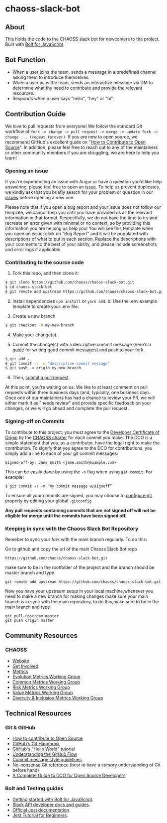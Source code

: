 # chaoss-slack-bot

## About

This holds the code to the CHAOSS slack bot for newcomers to the project.  Built with  [Bolt for JavaScript](https://slack.dev/bolt-js/concepts).

## Bot Function

- When a user joins the team, sends a message in a predefined channel asking them to introduce themselves.
- When a user joins the team, sends an interactive message via DM to determine what thy need to contribute and provide the relevant resources.
- Responds when a user says "hello", "hey" or "hi".


## Contribution Guide

We love to pull requests from everyone! We follow the standard Git workflow of `fork -> change -> pull request -> merge -> update fork -> change ... (repeat forever)`. If you are new to open source, we recommend GitHub's excellent guide on "[How to Contribute to Open Source](https://opensource.guide/how-to-contribute/)". In addition, please feel free to reach out to any of the maintainers or other community members if you are struggling; we are here to help you learn!

### Opening an issue
If you're experiencing an issue with Augur or have a question you'd like help answering, please feel free to open an [issue](https://github.com/chaoss/chaoss-slack-bot/issues). To help us prevent duplicates, we kindly ask that you briefly search for your problem or question in our [issues](https://github.com/chaoss/chaoss-slack-bot/issues) before opening a new one.

Please note that if you open a bug report and your issue does not follow our template, we cannot help you until you have provided us all the relevant information in that format. Respectfully, we do not have the time to try and recreate an error given with minimal or no context, so by providing this information you are helping us help you! You will see this template when you open an issue; click on "Bug Report" and it will be populated with descriptions of what to put in each section. Replace the descriptions with your comments to the best of your ability, and please include screenshots and error logs if applicable.

### Contributing to the source code
1. Fork this repo, and then clone it:
```bash
$ git clone https://github.com/chaoss/chaoss-slack-bot.git
$ cd chaoss-slack-bot
$ git remote add upstream https://github.com/chaoss/chaoss-slack-bot.git
```

2. Install dependencies `npm install` or `yarn add`.
   b. Use the .env.example template to create your .env file.

3. Create a new branch
```bash
$ git checkout -b my-new-branch
```
4. Make your change(s).

5. Commit the change(s) with a descriptive commit message (here's a [guide](https://www.freecodecamp.org/news/how-to-write-better-git-commit-messages/) for writing good commit messages) and push to your fork.
```bash
$ git add .
$ git commit -s -m "descriptive commit message"
$ git push -u origin my-new-branch
```
6. Then, [submit a pull request](https://github.com/chaoss/augur/compare).

At this point, you're waiting on us. We like to at least comment on pull requests
within three business days (and, typically, one business day). Once one of our maintainers has had a chance to review your PR, we will either mark it as "needs review" and provide specific feedback on your changes, or we will go ahead and complete the pull request.

### Signing-off on Commits
To contribute to this project, you must agree to the [Developer Certificate of Origin](https://developercertificate.org/) by the [CHAOSS charter](https://chaoss.community/about/charter/#user-content-8-intellectual-property-policy) for each commit you make. The DCO is a simple statement that you, as a contributor, have the legal right to make the contribution.
To signify that you agree to the DCO for contributions, you simply add a line to each of your
git commit messages:

  ```
  Signed-off-by: Jane Smith <jane.smith@example.com>
  ```
This can be easily done by using the `-s` flag when using `git commit`. For example:

```
$ git commit -s -m “my commit message w/signoff”
```
To ensure all your commits are signed, you may choose to [configure git](https://gist.github.com/xavierfoucrier/c156027fcc6ae23bcee1204199f177da) properly by editing your global ```.gitconfig```

**Any pull requests containing commits that are not signed off will not be eligible for merge until the commits have been signed off.** 

### Keeping in sync with the Chaoss Slack Bot Repository

Remeber to sync your fork with the main branch regularly.
To do this:

Go to github and copy the url of the main Chaoss Slack Bot repo
   ```   
   https://github.com/chaoss/chaoss-slack-bot.git
   ```
   make sure to be in the rootfolder of the project and the branch should be master branch and type
   ```
   git remote add upstream https://github.com/chaoss/chaoss-slack-bot.git
   ```
   Now you have your upstream setup in your local machine,whenever you need to make a new branch for making changes make sure your main branch is in sync with the main repository, to do this,make sure to be in the main branch and type

   ```
   git pull upstream master
   git push origin master
   ```


## Community Resources

### CHAOSS
- [Website](https://chaoss.community/)
- [Get Involved](https://chaoss.community/participate)
- [Metrics](https://github.com/chaoss/metrics)
- [Evolution Metrics Working Group](https://github.com/chaoss/wg-evolution)
- [Common Metrics Working Group](https://github.com/chaoss/wg-common)
- [Risk Metrics Working Group](https://github.com/chaoss/wg-risk)
- [Value Metrics Working Group](https://github.com/chaoss/wg-value)
- [Diversity & Inclusion Metrics Working Group](https://github.com/chaoss/wg-diversity-inclusion)

## Technical Resources

### Git & GitHub
- [How to contribute to Open Source](https://opensource.guide/how-to-contribute/)
- [GitHub's Git Handbook](https://guides.github.com/introduction/git-handbook/)
- [GitHub's "Hello World" tutorial](https://guides.github.com/activities/hello-world/)
- [Understanding the GitHub Flow](https://guides.github.com/introduction/flow/)
- [Commit message style guidelines](https://commit.style/)
- [No-nonsense Git reference](https://rogerdudler.github.io/git-guide/) (best to have a cursory understanding of Git before hand)
- [A Complete Guide to DCO for Open Source Developers](https://www.secondstate.io/articles/dco/)

### Bolt and Testing guides
- [Getting started with Bolt for JavaScript](https://slack.dev/bolt-js/tutorial/getting-started).
- [Slack API developer docs and guides](https://api.slack.com/docs).
- [Official Jest documentation](https://jestjs.io/docs/getting-started).
- [Jest Tutorial for Beginners](https://www.valentinog.com/blog/jest/).
